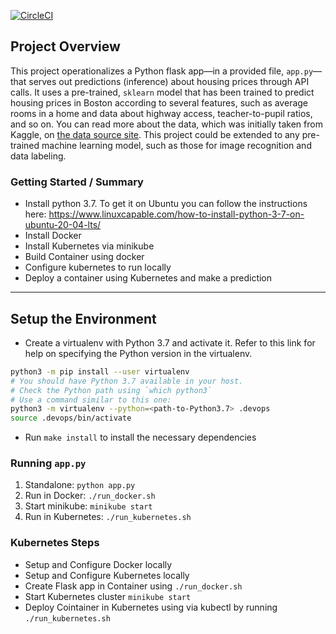 [![CircleCI](https://dl.circleci.com/status-badge/img/gh/Shuayb1/Operationalize-a-Machine-Learning-Microservice-API/tree/master.svg?style=svg)](https://dl.circleci.com/status-badge/redirect/gh/Shuayb1/Operationalize-a-Machine-Learning-Microservice-API/tree/main)

## Project Overview

This project operationalizes a Python flask app—in a provided file, `app.py`—that serves out predictions (inference) about housing prices through API calls. It uses a pre-trained, `sklearn` model that has been trained to predict housing prices in Boston according to several features, such as average rooms in a home and data about highway access, teacher-to-pupil ratios, and so on. You can read more about the data, which was initially taken from Kaggle, on [the data source site](https://www.kaggle.com/c/boston-housing). This project could be extended to any pre-trained machine learning model, such as those for image recognition and data labeling.

### Getting Started / Summary

* Install python 3.7. To get it on Ubuntu you can follow the instructions here: 
  https://www.linuxcapable.com/how-to-install-python-3-7-on-ubuntu-20-04-lts/
* Install Docker 
* Install Kubernetes via minikube
* Build Container using docker
* Configure kubernetes to run locally
* Deploy a container using Kubernetes and make a prediction

---

## Setup the Environment

* Create a virtualenv with Python 3.7 and activate it. Refer to this link for help on specifying the Python version in the virtualenv. 
```bash
python3 -m pip install --user virtualenv
# You should have Python 3.7 available in your host. 
# Check the Python path using `which python3`
# Use a command similar to this one:
python3 -m virtualenv --python=<path-to-Python3.7> .devops
source .devops/bin/activate
```
* Run `make install` to install the necessary dependencies

### Running `app.py`

1. Standalone:  `python app.py`
2. Run in Docker:  `./run_docker.sh`
2. Start minikube:  `minikube start`
3. Run in Kubernetes:  `./run_kubernetes.sh`

### Kubernetes Steps

* Setup and Configure Docker locally
* Setup and Configure Kubernetes locally
* Create Flask app in Container using `./run_docker.sh`
* Start Kubernetes cluster `minikube start`
* Deploy Cointainer in Kubernetes using via kubectl by running `./run_kubernetes.sh`

